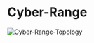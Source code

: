 # Cyber-Range

![Cyber-Range-Topology](https://github.com/user-attachments/assets/140e84ac-c616-41d7-830a-60f4ce0a6655)

